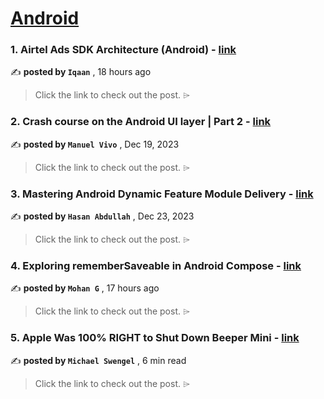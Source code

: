 
<h1><a href=https://medium.com/tag/android/recommended target="_blank" rel="noopener noreferrer">Android</a></h1>
<h3>1. Airtel Ads SDK Architecture (Android) - <a href=https://medium.com/airteldigital/airtel-ads-sdk-architecture-android-240a91f58370?source=tag_recommended_feed---------0-84----------android----------1c4f48e1_5a97_4b2d_800d_ba2036845386------- target="_blank" rel="noopener noreferrer">link</a></h3>

✍️ **posted by `Iqaan`** <date> , 18 hours ago</date>

<blockquote>Click the link to check out the post. ⌲</blockquote>

<h3>2. Crash course on the Android UI layer | Part 2 - <a href=https://medium.com/bumble-tech/crash-course-on-the-android-ui-layer-part-2-2335171467e0?source=tag_recommended_feed---------1-107----------android----------1c4f48e1_5a97_4b2d_800d_ba2036845386------- target="_blank" rel="noopener noreferrer">link</a></h3>

✍️ **posted by `Manuel Vivo`** <date> , Dec 19, 2023</date>

<blockquote>Click the link to check out the post. ⌲</blockquote>

<h3>3. Mastering Android Dynamic Feature Module Delivery - <a href=https://medium.com/proandroiddev/mastering-android-dynamic-feature-module-delivery-1-3-3cf08afd1e42?source=tag_recommended_feed---------2-85----------android----------1c4f48e1_5a97_4b2d_800d_ba2036845386------- target="_blank" rel="noopener noreferrer">link</a></h3>

✍️ **posted by `Hasan Abdullah`** <date> , Dec 23, 2023</date>

<blockquote>Click the link to check out the post. ⌲</blockquote>

<h3>4. Exploring rememberSaveable in Android Compose - <a href=https://medium.com/@mohanmanu/exploring-remembersaveable-in-android-compose-b0304df3857a?source=tag_recommended_feed---------3-84----------android----------1c4f48e1_5a97_4b2d_800d_ba2036845386------- target="_blank" rel="noopener noreferrer">link</a></h3>

✍️ **posted by `Mohan G`** <date> , 17 hours ago</date>

<blockquote>Click the link to check out the post. ⌲</blockquote>

<h3>5. Apple Was 100% RIGHT to Shut Down Beeper Mini - <a href=https://medium.com/@michaelswengel/apple-was-100-right-to-shut-down-beeper-mini-9f3582667f39?source=tag_recommended_feed---------4-107----------android----------1c4f48e1_5a97_4b2d_800d_ba2036845386------- target="_blank" rel="noopener noreferrer">link</a></h3>

✍️ **posted by `Michael Swengel`** <date> , 6 min read</date>

<blockquote>Click the link to check out the post. ⌲</blockquote>

